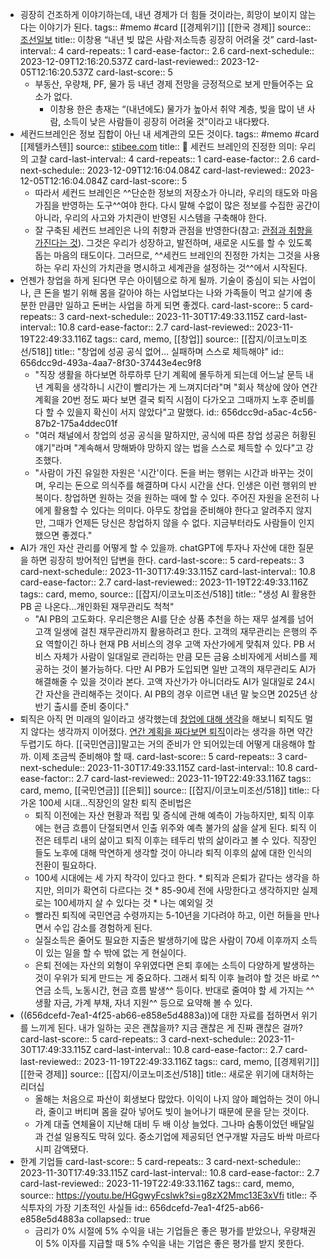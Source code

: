 - 굉장히 건조하게 이야기하는데, 내년 경제가 더 힘들 것이라는, 희망이 보이지 않는다는 이야기가 된다.
  tags:: #memo #card [[경제위기]] [[한국 경제]]
  source:: [조선일보](https://www.chosun.com/economy/economy_general/2023/12/01/C3B3WRYVTVDVFDMK4QMGGE3GDY/)
  title:: 이창용 “내년 빚 많은 사람·저소득층 굉장히 어려울 것”
  card-last-interval:: 4
  card-repeats:: 1
  card-ease-factor:: 2.6
  card-next-schedule:: 2023-12-09T12:16:20.537Z
  card-last-reviewed:: 2023-12-05T12:16:20.537Z
  card-last-score:: 5
  * 부동산, 우량채, PF, 물가 등 내년 경제 전망을 긍정적으로 보게 만들어주는 요소가 없다.
	- 이창용 한은 총재는 “(내년에도) 물가가 높아서 취약 계층, 빚을 많이 낸 사람, 소득이 낮은 사람들이 굉장히 어려울 것”이라고 내다봤다.
- 세컨드브레인은 정보 집합이 아닌 내 세계관의 모든 것이다. 
  tags:: #memo #card [[제텔카스텐]]
  source:: [stibee.com](https://stibee.com/api/v1.0/emails/share/NtnRHw2abuEcFqGhspW_P1A4aN_X2hQ)
  title:: 🧠 세컨드 브레인의 진정한 의미: 우리의 고찰
  card-last-interval:: 4
  card-repeats:: 1
  card-ease-factor:: 2.6
  card-next-schedule:: 2023-12-09T12:16:04.084Z
  card-last-reviewed:: 2023-12-05T12:16:04.084Z
  card-last-score:: 5
	- 따라서 세컨드 브레인은 ^^단순한 정보의 저장소가 아니라, 우리의 태도와 마음가짐을 반영하는 도구^^여야 한다. 다시 말해 수없이 많은 정보를 수집한 공간이 아니라, 우리의 사고와 가치관이 반영된 시스템을 구축해야 한다.
	- 잘 구축된 세컨드 브레인은 나의 취향과 관점을 반영한다(참고: [관점과 취향을 가진다는 것](https://stib.ee/0G68)). 그것은 우리가 성장하고, 발전하며, 새로운 시도를 할 수 있도록 돕는 마음의 태도이다. 그러므로, ^^세컨드 브레인의 진정한 가치는 그것을 사용하는 우리 자신의 가치관을 명시하고 세계관을 설정하는 것^^에서 시작된다.
- 언젠가 창업을 하게 된다면 무슨 아이템으로 하게 될까. 기술이 중심이 되는 사업이나, 큰 돈을 벌기 위해 몸을 갈아야 하는 사업보다는 나와 가족들이 먹고 살기에 충분한 만큼만 일하고 돈버는 사업을 하게 되면 좋겠다.
  card-last-score:: 5
  card-repeats:: 3
  card-next-schedule:: 2023-11-30T17:49:33.115Z
  card-last-interval:: 10.8
  card-ease-factor:: 2.7
  card-last-reviewed:: 2023-11-19T22:49:33.116Z
  tags:: card, memo, [[창업]]
  source:: [[잡지/이코노미조선/518]]
  title:: "창업에 성공 공식 없어… 실패하며 스스로 체득해야"
  id:: 656dcc9d-493a-4aa7-8f30-37443e4ec9f8
	- "직장 생활을 하다보면 하루하루 단기 계획에 몰두하게 되는데 어느날 문득 내년 계획을 생각하니 시간이 빨리가는 게 느껴지더라"며 "회사 책상에 앉아 연간 계획을 20번 정도 짜다 보면 결국 퇴직 시점이 다가오고 그때까지 노후 준비를 다 할 수 있을지 확신이 서지 않았다"고 말했다.
	  id:: 656dcc9d-a5ac-4c56-87b2-175a4ddec01f
	- "여러 채널에서 창업의 성공 공식을 말하지만, 공식에 따른 창업 성공은 허황된 얘기"라며 "계속해서 망해봐야 망하지 않는 법을 스스로 체득할 수 있다"고 강조했다.
	- "사람이 가진 유일한 자원은 '시간'이다. 돈을 버는 행위는 시간과 바꾸는 것이며, 우리는 돈으로 의식주를 해결하며 다시 시간을 산다. 인생은 이런 행위의 반복이다. 창업하면 원하는 것을 원하는 때에 할 수 있다. 주어진 자원을 온전히 나에게 활용할 수 있다는 의미다. 아무도 창업을 준비해야 한다고 알려주지 않지만, 그때가 언제든 당신은 창업하지 않을 수 없다. 지금부터라도 사람들이 인지했으면 좋겠다."
- AI가 개인 자산 관리를 어떻게 할 수 있을까. chatGPT에 투자나 자산에 대한 질문을 하면 굉장히 방어적인 답변을 한다. 
  card-last-score:: 5
  card-repeats:: 3
  card-next-schedule:: 2023-11-30T17:49:33.115Z
  card-last-interval:: 10.8
  card-ease-factor:: 2.7
  card-last-reviewed:: 2023-11-19T22:49:33.116Z
  tags:: card, memo,
  source:: [[잡지/이코노미조선/518]] 
  title:: "생성 AI 활용한 PB 곧 나온다…개인화된 재무관리도 척척"
	- "AI PB의 고도화다. 우리은행은 AI를 단순 상품 추천을 하는 재무 설계를 넘어 고객 일생에 걸친 재무관리까지 활용하려고 한다. 고객의 재무관리는 은행의 주요 역할이긴 하나 현재 PB 서비스의 경우 고액 자산가에게 맞춰져 있다. PB 서비스 자체가 사람이 일대일로 관리하는 만큼 모든 금융 소비자에게 서비스를 제공하는 것이 불가능하다. 다만 AI PB가 도입되면 일반 고객의 재무관리도 AI가 해결해줄 수 있을 것이라 본다. 고액 자산가가 아니더라도 AI가 일대일로 24시간 자산을 관리해주는 것이다. AI PB의 경우 이르면 내년 말 늦으면 2025년 상반기 출시를 준비 중이다."
- 퇴직은 아직 먼 미래의 일이라고 생각했는데 [창업에 대해 생각](((656dcc9d-493a-4aa7-8f30-37443e4ec9f8)))을 해보니 퇴직도 멀지 않다는 생각까지 이어졌다. [연간 계획을 짜다보면 퇴직](((656dcc9d-a5ac-4c56-87b2-175a4ddec01f)))이라는 생각을 하면 약간 두렵기도 하다. [[국민연금]]말고는 거의 준비가 안 되어있는데 어떻게 대응해야 할까. 이제 조금씩 준비해야 할 때.
  card-last-score:: 5
  card-repeats:: 3
  card-next-schedule:: 2023-11-30T17:49:33.115Z
  card-last-interval:: 10.8
  card-ease-factor:: 2.7
  card-last-reviewed:: 2023-11-19T22:49:33.116Z
  tags:: card, memo, [[국민연금]] [[은퇴]] 
  source:: [[잡지/이코노미조선/518]] 
  title:: 다가온 100세 시대…직장인의 알찬 퇴직 준비법은
	- 퇴직 이전에는 자산 현황과 적립 및 증식에 관해 예측이 가능하지만, 퇴직 이후에는 현금 흐름이 단절되면서 인출 위주와 예측 불가의 삶을 살게 된다. 퇴직 이전은 테투리 내의 삶이고 퇴직 이후는 테두리 밖의 삶이라고 볼 수 있다. 직장인들도 노후에 대해 막연하게 생각할 것이 아니라 퇴직 이후의 삶에 대한 인식의 전환이 필요하다.
	- 100세 시대에는 세 가지 착각이 있다고 한다. * 퇴직과 은퇴가 같다는 생각을 하지만, 의미가 확연히 다르다는 것 * 85-90세 전에 사망한다고 생각하지만 실제로는 100세까지 살 수 있다는 것 * 나는 예외일 것
	- 빨라진 퇴직에 국민연금 수령까지는 5-10년을 기다려야 하고, 이런 허들을 만나면서 수입 감소를 경험하게 된다.
	- 실질소득은 줄어도 필요한 지출은 발생하기에 많은 사람이 70세 이후까지 소득이 있는 일을 할 수 밖에 없는 게 현실이다.
	- 은퇴 전에는 자산의 외형이 우위였다면 은퇴 후에는 소득이 다양하게 발생하는 것이 우위가 되게 만드는 게 중요하다. 그래서 퇴직 이후 늘려야 할 것은 바로 ^^연금 소득, 노동시간, 현금 흐름 발생^^ 등이다. 반대로 줄여야 할 세 가지는 ^^생활 자금, 가계 부채, 자녀 지원^^ 등으로 요약해 볼 수 있다.
- ((656dcefd-7ea1-4f25-ab66-e858e5d4883a))에 대한 자료를 접하면서 위기를 느끼게 된다. 내가 일하는 곳은 괜찮을까? 지금 괜찮은 게 진짜 괜찮은 걸까?
  card-last-score:: 5
  card-repeats:: 3
  card-next-schedule:: 2023-11-30T17:49:33.115Z
  card-last-interval:: 10.8
  card-ease-factor:: 2.7
  card-last-reviewed:: 2023-11-19T22:49:33.116Z
  tags:: card, memo, [[경제위기]] [[한국 경제]] 
  source:: [[잡지/이코노미조선/518]] 
  title:: 새로운 위기에 대처하는 리더십
	- 올해는 처음으로 파산이 회생보다 많았다. 이익이 나지 않아 폐업하는 것이 아니라, 줄이고 버티며 몸을 갈아 넣어도 빚이 늘어나기 때문에 문을 닫는 것이다.
	- 가계 대출 연체율이 지난해 대비 두 배 이상 늘었다. 그나마 숨통이었던 배달일과 건설 일용직도 막혀 있다. 중소기업에 제공되던 연구개발 자금도 바싹 마르다시피 감액됐다.
- 한계 기업들
  card-last-score:: 5
  card-repeats:: 3
  card-next-schedule:: 2023-11-30T17:49:33.115Z
  card-last-interval:: 10.8
  card-ease-factor:: 2.7
  card-last-reviewed:: 2023-11-19T22:49:33.116Z
  tags:: card, memo,
  source:: https://youtu.be/HGgwyFcslwk?si=g8zX2Mmc13E3xVfi
  title:: 주식투자의 가장 기초적인 사실들
  id:: 656dcefd-7ea1-4f25-ab66-e858e5d4883a
  collapsed:: true
	- 금리가 0% 시절에 5% 수익을 내는 기업들은 좋은 평가를 받았으나, 우량채권이 5% 이자를 지급할 때 5% 수익을 내는 기업은 좋은 평가를 받지 못한다.